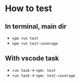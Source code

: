 # How to test

## In terminal, main dir
- `npm run test`
- `npm run test-coverage`

## With vscode task
- `run task` -> `npm: test`
- `run task` -> `npm: test-coverage`
